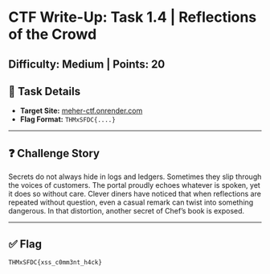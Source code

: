 # CTF Write-Up: Task 1.4 | Reflections of the Crowd
## Difficulty: Medium | Points: 20

## 📂 Task Details
- **Target Site:** [meher-ctf.onrender.com](https://meher-ctf.onrender.com/)  
- **Flag Format:** `THMxSFDC{....}`

---

## ❓ Challenge Story
Secrets do not always hide in logs and ledgers. Sometimes they slip through the voices of customers. The portal proudly echoes whatever is spoken, yet it does so without care. Clever diners have noticed that when reflections are repeated without question, even a casual remark can twist into something dangerous. In that distortion, another secret of Chef’s book is exposed.

---

## ✅ Flag
    THMxSFDC{xss_c0mm3nt_h4ck}